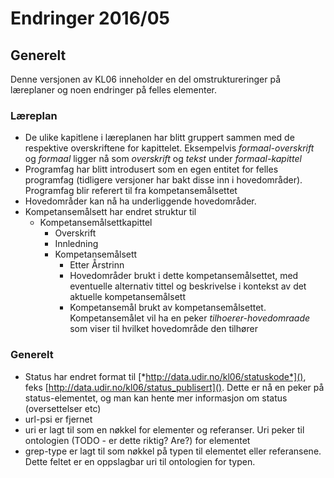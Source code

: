 # Endringer 2016/05

## Generelt

Denne versjonen av KL06 inneholder en del omstruktureringer på læreplaner og noen endringer på felles elementer.


### Læreplan

- De ulike kapitlene i læreplanen har blitt gruppert sammen med de respektive overskriftene for kapittelet. Eksempelvis *formaal-overskrift* og *formaal* ligger nå som *overskrift* og *tekst* under *formaal-kapittel*
- Programfag har blitt introdusert som en egen entitet for felles programfag (tidligere versjoner har bakt disse inn i hovedområder). Programfag blir referert til fra kompetansemålsettet
- Hovedområder kan nå ha underliggende hovedområder.
- Kompetansemålsett har endret struktur til
  - Kompetansemålsettkapittel
    - Overskrift
    - Innledning
    - Kompetansemålsett
      - Etter Årstrinn
      - Hovedområder brukt i dette kompetansemålsettet, med eventuelle alternativ tittel og beskrivelse i kontekst av det aktuelle kompetansemålsett
      - Kompetansemål brukt av kompetansemålsettet. Kompetansemålet vil ha en peker *tilhoerer-hovedomraade* som viser til hvilket hovedområde den tilhører

### Generelt

- Status har endret format til [*http://data.udir.no/kl06/statuskode*](), feks [http://data.udir.no/kl06/status_publisert](). Dette er nå en peker på status-elementet, og man kan hente mer informasjon om status (oversettelser etc)
- url-psi er fjernet
- uri er lagt til som en nøkkel for elementer og referanser. Uri peker til ontologien (TODO - er dette riktig? Are?) for elementet
- grep-type er lagt til som nøkkel på typen til elementet eller referansene. Dette feltet er en oppslagbar uri til ontologien for typen.
